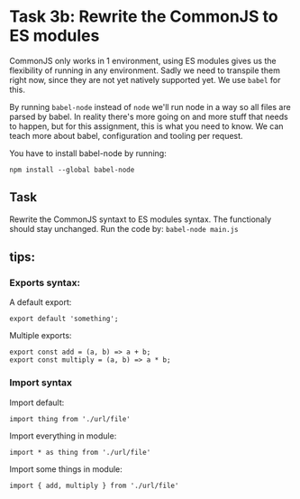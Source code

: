 # Task 3b: Rewrite the CommonJS to ES modules

CommonJS only works in 1 environment, using ES modules gives us the flexibility of running in any environment.
Sadly we need to transpile them right now, since they are not yet natively supported yet. We use `babel` for this.

By running `babel-node` instead of `node` we'll run node in a way so all files are parsed by babel.
In reality there's more going on and more stuff that needs to happen, but for this assignment, this is what you need to know.
We can teach more about babel, configuration and tooling per request.

You have to install babel-node by running:
```
npm install --global babel-node
```

## Task
Rewrite the CommonJS syntaxt to ES modules syntax.
The functionaly should stay unchanged.
Run the code by: `babel-node main.js`

## tips:

### Exports syntax:

A default export:
```
export default 'something';
```

Multiple exports:
```
export const add = (a, b) => a + b;
export const multiply = (a, b) => a * b;
```

### Import syntax

Import default:
```
import thing from './url/file'
```

Import everything in module:
```
import * as thing from './url/file'
```

Import some things in module:
```
import { add, multiply } from './url/file'
```
